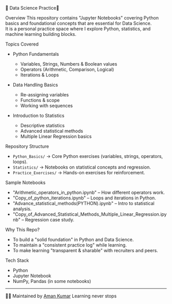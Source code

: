📘 Data Science Practice📘

 Overview
This repository contains "Jupyter Notebooks" covering Python basics and foundational concepts that are essential for Data Science.  
It is a personal practice space where I explore Python, statistics, and machine learning building blocks.

Topics Covered
- Python Fundamentals  
  - Variables, Strings, Numbers & Boolean values  
  - Operators (Arithmetic, Comparison, Logical)  
  - Iterations & Loops  

- Data Handling Basics  
  - Re-assigning variables  
  - Functions & scope  
  - Working with sequences  

- Introduction to Statistics  
  - Descriptive statistics  
  - Advanced statistical methods  
  - Multiple Linear Regression basics  

 Repository Structure
- `Python_Basics/` → Core Python exercises (variables, strings, operators, loops).  
- `Statistics/` → Notebooks on statistical concepts and regression.  
- `Practice_Exercises/` → Hands-on exercises for reinforcement.  

 Sample Notebooks
- "Arithmetic_operators_in_python.ipynb" – How different operators work.  
- "Copy_of_python_iterations.ipynb" – Loops and iterations in Python.  
- "Advance_statistical_methods(PYTHON).ipynb" – Intro to statistical analysis.  
- "Copy_of_Advanced_Statistical_Methods_Multiple_Linear_Regression.ipynb" – Regression case study.  

 Why This Repo?
- To build a "solid foundation" in Python and Data Science.  
- To maintain a "consistent practice log" while learning.  
- To make learning "transparent & sharable" with recruiters and peers.  

 Tech Stack
- Python  
- Jupyter Notebook  
- NumPy, Pandas (in some notebooks)  

---

👨‍💻 Maintained by [Aman Kumar](https://github.com/aman685892) 
Learning never stops   
